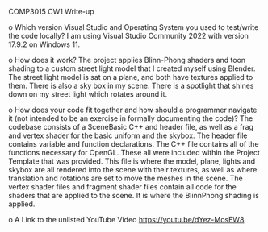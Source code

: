 COMP3015 CW1 Write-up

o Which version Visual Studio and Operating System you used to test/write the code locally?
I am using Visual Studio Community 2022 with version 17.9.2 on Windows 11.

 o How does it work? 
The project applies Blinn-Phong shaders and toon shading to a custom street light model that I created myself using Blender. The street light model is sat on a plane, and both have textures applied to them. There is also a sky box in my scene. There is a spotlight that shines down on my street light which rotates around it.

o How does your code fit together and how should a programmer navigate it (not intended to be an exercise in formally documenting the code)? 
The codebase consists of a SceneBasic C++ and header file, as well as a frag and vertex shader for the basic uniform and the skybox.
The header file contains variable and function declarations.
The C++ file contains all of the functions necessary for OpenGL. These all were included within the Project Template that was provided. This file is where the model, plane, lights and skybox are all rendered into the scene with their textures, as well as where translation and rotations are set to move the meshes in the scene.
The vertex shader files and fragment shader files contain all code for the shaders that are applied to the scene. It is where the BlinnPhong shading is applied.

o A Link to the unlisted YouTube Video
https://youtu.be/dYez-MosEW8

